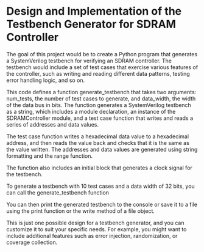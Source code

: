 # Design and Implementation of the Testbench Generator for SDRAM Controller 

The goal of this project would be to create a Python program that generates a SystemVerilog testbench for verifying an SDRAM controller. The testbench would include a set of test cases that exercise various features of the controller, such as writing and reading different data patterns, testing error handling logic, and so on.

This code defines a function generate_testbench that takes two arguments: num_tests, the number of test cases to generate, and data_width, the width of the data bus in bits. The function generates a SystemVerilog testbench as a string, which includes a module declaration, an instance of the SDRAMController module, and a test case function that writes and reads a series of addresses and data values.

The test case function writes a hexadecimal data value to a hexadecimal address, and then reads the value back and checks that it is the same as the value written. The addresses and data values are generated using string formatting and the range function.

The function also includes an initial block that generates a clock signal for the testbench.

To generate a testbench with 10 test cases and a data width of 32 bits, you can call the generate_testbench function

You can then print the generated testbench to the console or save it to a file using the print function or the write method of a file object.

This is just one possible design for a testbench generator, and you can customize it to suit your specific needs. For example, you might want to include additional features such as error injection, randomization, or coverage collection. 
